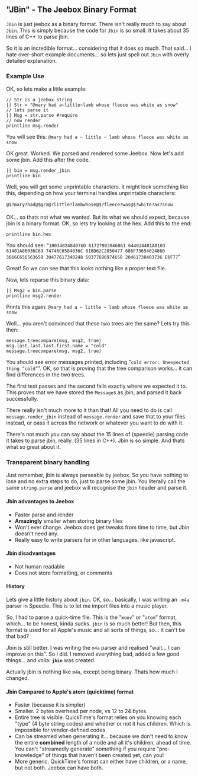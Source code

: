 ## "JBin" - The Jeebox Binary Format

`Jbin` is just jeebox as a binary format. There isn't really much to say about `Jbin`. This is simply because the code for `Jbin` is so small. It takes about 35 lines of C++ to parse jbin.

So it is an incredible format... considering that it does so much. That said... I hate over-short example documents... so lets just spell out `Jbin` with overly detailed explanation.


### Example Use

OK, so lets make a little example:
    
    // Str is a jeebox string
    || Str = "@mary had a~little~lamb whose fleece was white as snow"
    // lets parse it
    || Msg = str.parse #require
    // now render
    printline msg.render
   
You will see this: `@mary had a ~ little ~ lamb whose fleece was white as snow`

OK great. Worked. We parsed and rendered some Jeebox. Now let's add some jbin. Add this after the code.

    || bin = msg.render_jbin
    printline bin
    
Well, you will get some unprintable characters. it might look something like this, depending on how your terminal handles unprintable characters:

    @$?mary?had@$@?a@?little?lambwhose@$?fleece?was@$?white?as?snow

OK... so thats not what we wanted. But its what we should expect, because jbin is a binary format. OK, so lets try looking at the hex. Add this to the end:

    printline bin.hex

You should see: "`1003402484076D 61727983046861 644024401A8103 61401A86036C69 74746C6584036C 616D62C2850477 686F73654024860 3666C656563658 30477617340248 50377686974658 20461738403736 E6F77`"

Great! So we can see that this looks nothing like a proper text file. 

Now, lets reparse this binary data:

    || Msg2 = bin.parse
    printline msg2.render
    
Prints this again: `@mary had a ~ little ~ lamb whose fleece was white as snow`

Well... you aren't convinced that these two trees are the same? Lets try this then:

    message.treecompare(msg, msg2, true)
    msg.last.last.last.first.name = "cold"
    message.treecompare(msg, msg2, true)

You should see error messages printed, including "`cold error: Unexpected thing “cold”`". OK, so that is proving that the tree comparison works... it can find differences in the two trees.

The first test passes and the second fails exactly where we expected it to. This proves that we have stored the `Message`s as jbin, and parsed it back successfully.

There really isn't much more to it than that! All you need to do is call `message.render_jbin` instead of `message.render` and save that to your files instead, or pass it across the network or whatever you want to do with it.

There's not much you can say about the 15 lines of (speedie) parsing code it takes to parse jbin, really. (35 lines in C++). Jbin is so simple. And thats what so great about it.

### Transparent binary handling

Just remember, jbin is always parseable by jeebox. So you have nothing to lose and no extra steps to do, just to parse some jbin. You literally call the same `string.parse` and jeebox will recognise the `jbin` header and parse it. 

#### Jbin advantages to Jeebox

* Faster parse and render
* **Amazingly** smaller when storing binary files
* Won't ever change. Jeebox does get tweaks from time to time, but Jbin doesn't need any.
* Really easy to write parsers for in other languages, like javascript.

#### Jbin disadvantages
* Not human readable
* Does not store formatting, or comments
    
#### History

Lets give a little history about `jbin`. OK, so... basically, I was writing an `.m4a` parser in Speedie. This is to let me import files into a music player.

So, I had to parse a quick-time file. This is the "`moov`" or "`atom`" format, which... to be honest, kinda sucks. `jbin` is so much better! But then, this format is used for all Apple's music and all sorts of things, so... it can't be that bad?

Jbin is still better. I was writing the `m4a` parser and realised "wait... I can improve on this". So I did. I removed everything bad, added a few good things... and voila: **`jbin`** was created.

Actually jbin is nothing like `m4a`, except being binary. Thats how much I changed.

#### Jbin Compared to Apple's atom (quicktime) format

* Faster (because it is simpler)
* Smaller. 2 bytes overhead per node, vs 12 to 24 bytes.
* Entire tree is visible. QuickTime's format relies on you knowing each "type" (4 byte string codes) and whether or not it has children. Which is impossible for vendor-defined codes.
* Can be streamed when generating it... because we don't need to know the entire **combined** length of a node and all it's children, ahead of time. You can't "streamedly generate" something if you require "pre-knowledge" of things that haven't been created yet, can you!
* More generic. QuickTime's format can either have children, or a name, but not both. Jeebox can have both.
